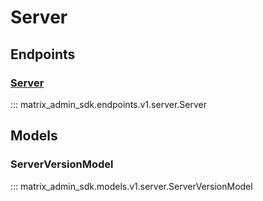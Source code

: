 # Server

## Endpoints
### [Server](https://matrix-org.github.io/synapse/latest/admin_api/version_api.html)
::: matrix_admin_sdk.endpoints.v1.server.Server

## Models
### ServerVersionModel
::: matrix_admin_sdk.models.v1.server.ServerVersionModel
